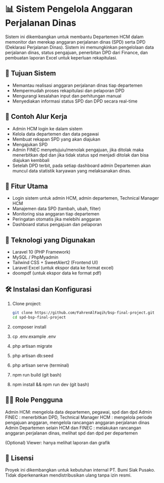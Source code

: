 # 📊 Sistem Pengelola Anggaran Perjalanan Dinas

Sistem ini dikembangkan untuk membantu Departemen HCM dalam memonitor dan merekap anggaran perjalanan dinas (SPD) serta DPD (Deklarasi Perjalanan Dinas). Sistem ini memungkinkan pengelolaan data perjalanan dinas, status pengajuan, penerbitan DPD dari Finance, dan pembuatan laporan Excel untuk keperluan rekapitulasi.

## 🎯 Tujuan Sistem

-   Memantau realisasi anggaran perjalanan dinas tiap departemen
-   Mempermudah proses rekapitulasi dan pelaporan DPD
-   Mengurangi kesalahan input dan perhitungan manual
-   Menyediakan informasi status SPD dan DPD secara real-time

## 🧪 Contoh Alur Kerja

-   Admin HCM login ke dalam sistem
-   Kelola data departemen dan data pegawai
-   Membuat rekapan SPD yang akan diajukan
-   Mengajukan SPD
-   Admin FINEC menyetujuiu/menolak pengajuan, jika ditolak maka menerbitkan dpd dan jika tidak status spd menjadi ditolak dan bisa diajukan kembbali
-   Setelah DPD terbit, pada setiap dashboard admin Departemen akan muncul data statistik karyawan yang melaksanakan dinas.

## 🧩 Fitur Utama

-   Login sistem untuk admin HCM, admin departemen, Technical Manager HCM
-   Manajemen data SPD (tambah, ubah, filter)
-   Monitoring sisa anggaran tiap departemen
-   Peringatan otomatis jika melebihi anggaran
-   Dashboard status pengajuan dan pelaporan

## 🔧 Teknologi yang Digunakan

-   Laravel 10 (PHP Framework)
-   MySQL / PhpMyadmin
-   Tailwind CSS + SweetAlert2 (Frontend UI)
-   Laravel Excel (untuk ekspor data ke format excel)
-   doompdf (untuk ekspor data ke format pdf)

## 🛠️ Instalasi dan Konfigurasi

1. Clone project:

    ```bash
    git clone https://github.com/FahrenAlFaqih/bsp-final-project.git
    cd spd-bsp-final-project

    ```

2. composer install
3. cp .env.example .env
4. php artisan migrate
5. php artisan db:seed
6. php artisan serve (terminal)
7. npm run build (git bash)
8. npm install && npm run dev (git bash)

## 🧑‍💼 Role Pengguna

Admin HCM: mengelola data departemen, pegawai, spd dan dpd
Admin FINEC : menerbitkan DPD,
Technical Manager HCM : mengelola periode pengajuan anggaran, mengelola rancangan anggaran perjalanan dinas
Admin Departemen selain HCM dan FINEC : melakukan rancangan anggaran perjalanan dinas, melihat spd dan dpd per departemen

(Optional) Viewer: hanya melihat laporan dan grafik

## 📜 Lisensi

Proyek ini dikembangkan untuk kebutuhan internal PT. Bumi Siak Pusako. Tidak diperkenankan mendistribusikan ulang tanpa izin resmi.
